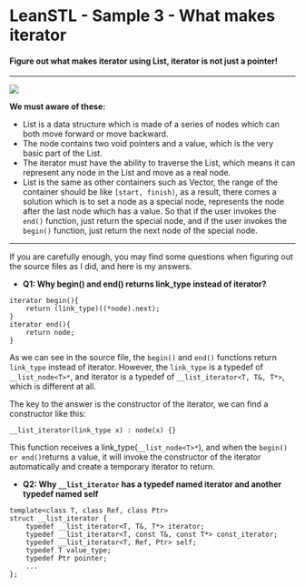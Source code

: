 # LeanSTL - Sample 3 - What makes iterator

#### Figure out what makes iterator using List, iterator is not just a pointer!

---

![](https://raw.githubusercontent.com/Jameeeees/LeanSTL/master/Sample3-What_makes_iterator/structure%20of%20iterator.png)

**We must aware of these:**
* List is a data structure which is made of a series of nodes which can both move forward or move backward.
* The node contains two void pointers and a value, which is the very basic part of the List.
* The iterator must have the ability to traverse the List, which means it can represent any node in the List and move as a real node.
* List is the same as other containers such as Vector, the range of the container should be like ```[start, finish)```, as a result, there comes a solution which is to set a node as a special node, represents the node after the last node which has a value. So that if the user invokes the ```end()``` function, just return the special node, and if the user invokes the ```begin()``` function, just return the next node of the special node.

---

If you are carefully enough, you may find some questions when figuring out the source files as I did, and here is my answers.


* **Q1: Why begin() and end() returns link_type instead of iterator?**

```
iterator begin(){		
	return (link_type)((*node).next);
}
iterator end(){
	return node;
}
```
As we can see in the source file, the ```begin()``` and ```end()``` functions return ```link_type``` instead of iterator. However, the ```link_type``` is a typedef of ```__list_node<T>*```, and iterator is a typedef of ```__list_iterator<T, T&, T*>```, which is different at all.

The key to the answer is the constructor of the iterator, we can find a constructor like this:
```
__list_iterator(link_type x) : node(x) {}
```
This function receives a link_type(```__list_node<T>*```), and when the ```begin() or end()```returns a value, it will invoke the constructor of the iterator automatically and create a temporary iterator to return.

* **Q2: Why ```__list_iterator``` has a typedef named iterator and another typedef named self**
```
template<class T, class Ref, class Ptr>
struct __list_iterator {
	typedef __list_iterator<T, T&, T*> iterator;
	typedef __list_iterator<T, const T&, const T*> const_iterator;
	typedef __list_iterator<T, Ref, Ptr> self;
	typedef T value_type;
	typedef Ptr pointer;
	...
};
```
